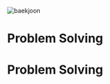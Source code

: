 ![baekjoon](https://user-images.githubusercontent.com/50475160/94993662-928bc480-05cd-11eb-87d9-ac7996842e6f.png)
# Problem Solving
# Problem Solving
